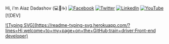 Hi, i'm Aiaz Dadashov (💻🚆☕)
[![Facebook](https://img.shields.io/badge/Facebook-%231877F2.svg?&style=flat-square&logo=facebook&logoColor=white)](https://facebook.com/) 
[![Twitter](https://img.shields.io/badge/Twitter-%231DA1F2.svg?&style=flat-square&logo=twitter&logoColor=white)](https://twitter.com/) 
[![LinkedIn](https://img.shields.io/badge/LinkedIn-%230077B5.svg?&style=flat-square&logo=linkedin&logoColor=white)](https://linkedin.com/in/) 
[![YouTube](https://img.shields.io/badge/YouTube-%23FF0000.svg?&style=flat-square&logo=youtube&logoColor=white)](https://youtube.com/) [![DEV]

[![Typing SVG](https://readme-typing-svg.herokuapp.com/?lines=Hi,welcome+to+my+page+on+the+GitHub;train+driver;Front-end developer)](https://git.io/typing-svg)
